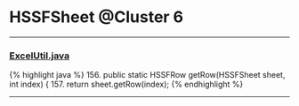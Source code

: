# HSSFSheet @Cluster 6

***

### [ExcelUtil.java](https://searchcode.com/codesearch/view/71407799/)
{% highlight java %}
156. public static HSSFRow getRow(HSSFSheet sheet, int index) {
157.     return sheet.getRow(index);
{% endhighlight %}

***

